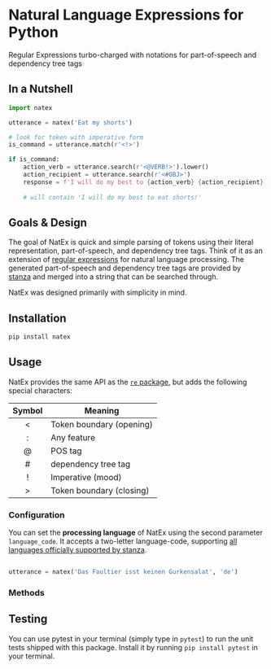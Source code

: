 # **Nat**ural Language **Ex**pressions for Python
Regular Expressions turbo-charged with notations for part-of-speech and dependency tree tags

## In a Nutshell
```python
import natex

utterance = natex('Eat my shorts')

# look for token with imperative form
is_command = utterance.match(r'<!>')

if is_command:
	action_verb = utterance.search(r'<@VERB!>').lower()
	action_recipient = utterance.search(r'<#OBJ>')
	response = f'I will do my best to {action_verb} {action_recipient}!'
	
	# will contain 'I will do my best to eat shorts!'

```

## Goals & Design
The goal of NatEx is quick and simple parsing of tokens using their literal representation, part-of-speech, and dependency tree tags.
Think of it as an extension of [regular expressions] for natural language processing. The generated part-of-speech and dependency tree tags are provided by [stanza] and merged into a string that can be searched through.

NatEx was designed primarily with simplicity in mind. 

[regular expressions]: https://docs.python.org/3/library/re.html
[stanza]: https://stanfordnlp.github.io/stanza

## Installation

```bash
pip install natex
```

## Usage
NatEx provides the same API as the [`re` package], but adds the following special characters:

| Symbol | Meaning                  |
|:------:| ------------------------ |
| <      | Token boundary (opening) | 
| :      | Any feature 	 	        | 
| @      | POS tag                  | 
| #      | dependency tree tag      | 
| !      | Imperative (mood)        | 
| >      | Token boundary (closing) | 

[`re` package]: https://docs.python.org/3/library/re.html

### Configuration
You can set the **processing language** of NatEx using the second parameter `language_code`. 
It accepts a two-letter language-code, supporting [all languages officially supported by stanza].

[all languages officially supported by stanza]: https://stanfordnlp.github.io/stanza/available_models.html

```python

utterance = natex('Das Faultier isst keinen Gurkensalat', 'de')

```

### Methods

## Testing
You can use pytest in your terminal (simply type in `pytest`) to run the unit tests shipped with this package.
Install it by running `pip install pytest` in your terminal.